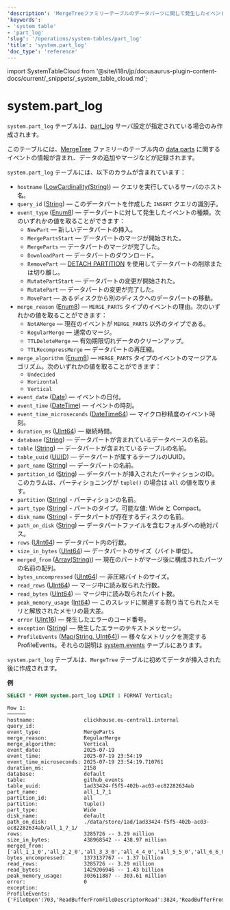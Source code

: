 ```yaml
---
'description': 'MergeTreeファミリーテーブルのデータパーツに関して発生したイベントの情報を含むシステムテーブル、例えばデータの追加やマージなど。'
'keywords':
- 'system table'
- 'part_log'
'slug': '/operations/system-tables/part_log'
'title': 'system.part_log'
'doc_type': 'reference'
---
```


import SystemTableCloud from '@site/i18n/jp/docusaurus-plugin-content-docs/current/_snippets/_system_table_cloud.md';


# system.part_log

<SystemTableCloud/>

`system.part_log` テーブルは、[part_log](/operations/server-configuration-parameters/settings#part_log) サーバ設定が指定されている場合のみ作成されます。

このテーブルには、[MergeTree](../../engines/table-engines/mergetree-family/mergetree.md) ファミリーのテーブル内の [data parts](../../engines/table-engines/mergetree-family/custom-partitioning-key.md) に関するイベントの情報が含まれ、データの追加やマージなどが記録されます。

`system.part_log` テーブルには、以下のカラムが含まれています：

- `hostname` ([LowCardinality(String)](../../sql-reference/data-types/string.md)) — クエリを実行しているサーバのホスト名。
- `query_id` ([String](../../sql-reference/data-types/string.md)) — このデータパートを作成した `INSERT` クエリの識別子。
- `event_type` ([Enum8](../../sql-reference/data-types/enum.md)) — データパートに対して発生したイベントの種類。次のいずれかの値を取ることができます：
  - `NewPart` — 新しいデータパートの挿入。
  - `MergePartsStart` — データパートのマージが開始された。
  - `MergeParts` — データパートのマージが完了した。
  - `DownloadPart` — データパートのダウンロード。
  - `RemovePart` — [DETACH PARTITION](/sql-reference/statements/alter/partition#detach-partitionpart) を使用してデータパートの削除または切り離し。
  - `MutatePartStart` — データパートの変更が開始された。
  - `MutatePart` — データパートの変更が完了した。
  - `MovePart` — あるディスクから別のディスクへのデータパートの移動。
- `merge_reason` ([Enum8](../../sql-reference/data-types/enum.md)) — `MERGE_PARTS` タイプのイベントの理由。次のいずれかの値を取ることができます：
  - `NotAMerge` — 現在のイベントが `MERGE_PARTS` 以外のタイプである。
  - `RegularMerge` — 通常のマージ。
  - `TTLDeleteMerge` — 有効期限切れデータのクリーンアップ。
  - `TTLRecompressMerge` — データパートの再圧縮。
- `merge_algorithm` ([Enum8](../../sql-reference/data-types/enum.md)) — `MERGE_PARTS` タイプのイベントのマージアルゴリズム。次のいずれかの値を取ることができます：
  - `Undecided`
  - `Horizontal`
  - `Vertical`
- `event_date` ([Date](../../sql-reference/data-types/date.md)) — イベントの日付。
- `event_time` ([DateTime](../../sql-reference/data-types/datetime.md)) — イベントの時刻。
- `event_time_microseconds` ([DateTime64](../../sql-reference/data-types/datetime64.md)) — マイクロ秒精度のイベント時刻。
- `duration_ms` ([UInt64](../../sql-reference/data-types/int-uint.md)) — 継続時間。
- `database` ([String](../../sql-reference/data-types/string.md)) — データパートが含まれているデータベースの名前。
- `table` ([String](../../sql-reference/data-types/string.md)) — データパートが含まれているテーブルの名前。
- `table_uuid` ([UUID](../../sql-reference/data-types/uuid.md)) — データパートが属するテーブルのUUID。
- `part_name` ([String](../../sql-reference/data-types/string.md)) — データパートの名前。
- `partition_id` ([String](../../sql-reference/data-types/string.md)) — データパートが挿入されたパーティションのID。このカラムは、パーティショニングが `tuple()` の場合は `all` の値を取ります。
- `partition` ([String](../../sql-reference/data-types/string.md)) - パーティションの名前。
- `part_type` ([String](../../sql-reference/data-types/string.md)) - パートのタイプ。可能な値: Wide と Compact。
- `disk_name` ([String](../../sql-reference/data-types/string.md)) - データパートが存在するディスクの名前。
- `path_on_disk` ([String](../../sql-reference/data-types/string.md)) — データパートファイルを含むフォルダへの絶対パス。
- `rows` ([UInt64](../../sql-reference/data-types/int-uint.md)) — データパート内の行数。
- `size_in_bytes` ([UInt64](../../sql-reference/data-types/int-uint.md)) — データパートのサイズ（バイト単位）。
- `merged_from` ([Array(String)](../../sql-reference/data-types/array.md)) — 現在のパートがマージ後に構成されたパーツの名前の配列。
- `bytes_uncompressed` ([UInt64](../../sql-reference/data-types/int-uint.md)) — 非圧縮バイトのサイズ。
- `read_rows` ([UInt64](../../sql-reference/data-types/int-uint.md)) — マージ中に読み取られた行数。
- `read_bytes` ([UInt64](../../sql-reference/data-types/int-uint.md)) — マージ中に読み取られたバイト数。
- `peak_memory_usage` ([Int64](../../sql-reference/data-types/int-uint.md)) — このスレッドに関連する割り当てられたメモリと解放されたメモリの最大差。
- `error` ([UInt16](../../sql-reference/data-types/int-uint.md)) — 発生したエラーのコード番号。
- `exception` ([String](../../sql-reference/data-types/string.md)) — 発生したエラーのテキストメッセージ。
- `ProfileEvents` ([Map(String, UInt64)](../../sql-reference/data-types/map.md)) — 様々なメトリックを測定する ProfileEvents。それらの説明は [system.events](/operations/system-tables/events) テーブルにあります。

`system.part_log` テーブルは、`MergeTree` テーブルに初めてデータが挿入された後に作成されます。

**例**

```sql
SELECT * FROM system.part_log LIMIT 1 FORMAT Vertical;
```

```text
Row 1:
──────
hostname:                clickhouse.eu-central1.internal
query_id:
event_type:              MergeParts
merge_reason:            RegularMerge
merge_algorithm:         Vertical
event_date:              2025-07-19
event_time:              2025-07-19 23:54:19
event_time_microseconds: 2025-07-19 23:54:19.710761
duration_ms:             2158
database:                default
table:                   github_events
table_uuid:              1ad33424-f5f5-402b-ac03-ec82282634ab
part_name:               all_1_7_1
partition_id:            all
partition:               tuple()
part_type:               Wide
disk_name:               default
path_on_disk:            ./data/store/1ad/1ad33424-f5f5-402b-ac03-ec82282634ab/all_1_7_1/
rows:                    3285726 -- 3.29 million
size_in_bytes:           438968542 -- 438.97 million
merged_from:             ['all_1_1_0','all_2_2_0','all_3_3_0','all_4_4_0','all_5_5_0','all_6_6_0','all_7_7_0']
bytes_uncompressed:      1373137767 -- 1.37 billion
read_rows:               3285726 -- 3.29 million
read_bytes:              1429206946 -- 1.43 billion
peak_memory_usage:       303611887 -- 303.61 million
error:                   0
exception:
ProfileEvents:           {'FileOpen':703,'ReadBufferFromFileDescriptorRead':3824,'ReadBufferFromFileDescriptorReadBytes':439601681,'WriteBufferFromFileDescriptorWrite':592,'WriteBufferFromFileDescriptorWriteBytes':438988500,'ReadCompressedBytes':439601681,'CompressedReadBufferBlocks':6314,'CompressedReadBufferBytes':1539835748,'OpenedFileCacheHits':50,'OpenedFileCacheMisses':484,'OpenedFileCacheMicroseconds':222,'IOBufferAllocs':1914,'IOBufferAllocBytes':319810140,'ArenaAllocChunks':8,'ArenaAllocBytes':131072,'MarkCacheMisses':7,'CreatedReadBufferOrdinary':534,'DiskReadElapsedMicroseconds':139058,'DiskWriteElapsedMicroseconds':51639,'AnalyzePatchRangesMicroseconds':28,'ExternalProcessingFilesTotal':1,'RowsReadByMainReader':170857759,'WaitMarksLoadMicroseconds':988,'LoadedMarksFiles':7,'LoadedMarksCount':14,'LoadedMarksMemoryBytes':728,'Merge':2,'MergeSourceParts':14,'MergedRows':3285733,'MergedColumns':4,'GatheredColumns':51,'MergedUncompressedBytes':1429207058,'MergeTotalMilliseconds':2158,'MergeExecuteMilliseconds':2155,'MergeHorizontalStageTotalMilliseconds':145,'MergeHorizontalStageExecuteMilliseconds':145,'MergeVerticalStageTotalMilliseconds':2008,'MergeVerticalStageExecuteMilliseconds':2006,'MergeProjectionStageTotalMilliseconds':5,'MergeProjectionStageExecuteMilliseconds':4,'MergingSortedMilliseconds':7,'GatheringColumnMilliseconds':56,'ContextLock':2091,'PartsLockHoldMicroseconds':77,'PartsLockWaitMicroseconds':1,'RealTimeMicroseconds':2157475,'CannotWriteToWriteBufferDiscard':36,'LogTrace':6,'LogDebug':59,'LoggerElapsedNanoseconds':514040,'ConcurrencyControlSlotsGranted':53,'ConcurrencyControlSlotsAcquired':53}
```
